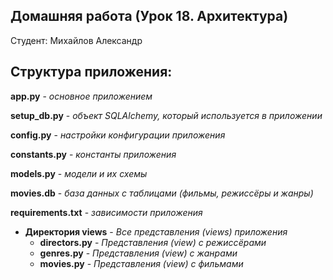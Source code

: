 ## Домашняя работа (Урок 18. Архитектура)

Студент: Михайлов Александр

## Структура приложения:

**app.py** - *основное приложением*

**setup_db.py** - *объект SQLAlchemy, который используется в приложении*

**config.py** - *настройки конфигурации приложения*

**constants.py** - *константы приложения*

**models.py** - *модели и их схемы*

**movies.db** - *база данных с таблицами (фильмы, режиссёры и жанры)*

**requirements.txt** - *зависимости приложения*

- **Директория views** - *Все  представления (views) приложения*
    - **directors.py** - *Представления (view) с режиссёрами* <br>
    - **genres.py** - *Представления (view) с жанрами* <br>
    - **movies.py** - *Представления (view) с фильмами* <br>
